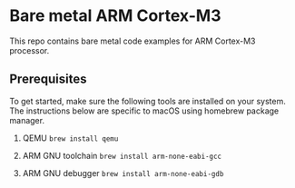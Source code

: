 # Bare metal ARM Cortex-M3
This repo contains bare metal code examples for ARM Cortex-M3 processor.

## Prerequisites
To get started, make sure the following tools are installed on your system. The instructions below are specific to macOS using homebrew package manager.

1. QEMU
`brew install qemu`

2. ARM GNU toolchain
`brew install arm-none-eabi-gcc`

3. ARM GNU debugger
`brew install arm-none-eabi-gdb`
